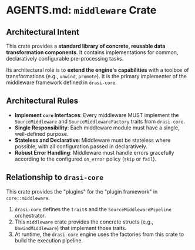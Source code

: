# AGENTS.md: `middleware` Crate

## Architectural Intent

This crate provides a **standard library of concrete, reusable data transformation components**. It contains implementations for common, declaratively configurable pre-processing tasks.

Its architectural role is to **extend the engine's capabilities** with a toolbox of transformations (e.g., `unwind`, `promote`). It is the primary implementer of the middleware framework defined in `drasi-core`.

## Architectural Rules

*   **Implement `core` Interfaces**: Every middleware MUST implement the `SourceMiddleware` and `SourceMiddlewareFactory` traits from `drasi-core`.
*   **Single Responsibility**: Each middleware module must have a single, well-defined purpose.
*   **Stateless and Declarative**: Middleware must be stateless where possible, with all configuration passed in declaratively.
*   **Robust Error Handling**: Middleware must handle errors gracefully according to the configured `on_error` policy (`skip` or `fail`).

## Relationship to `drasi-core`

This crate provides the "plugins" for the "plugin framework" in `core::middleware`.
1.  `drasi-core` defines the `trait`s and the `SourceMiddlewarePipeline` orchestrator.
2.  This `middleware` crate provides the concrete structs (e.g., `UnwindMiddleware`) that implement those traits.
3.  At runtime, the `drasi-core` engine uses the factories from this crate to build the execution pipeline.
